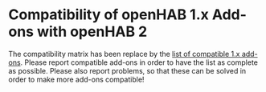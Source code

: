 # Compatibility of openHAB 1.x Add-ons with openHAB 2

The compatibility matrix has been replace by the [list of compatible 1.x add-ons](../addons.md#compatible-1x-add-ons).
Please report compatible add-ons in order to have the list as complete as possible. Please also report problems, so that these can be solved in order to make more add-ons compatible!
